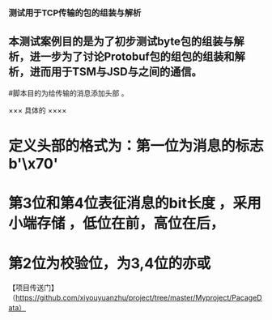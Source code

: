 ### 测试用于TCP传输的包的组装与解析

## 本测试案例目的是为了初步测试byte包的组装与解析，进一步为了讨论Protobuf包的组包的组装和解析，进而用于TSM与JSD与之间的通信。   
#脚本目的为给传输的消息添加头部 。

   
×××  具体的  ××××


#   定义头部的格式为：第一位为消息的标志b'\x70'
#   第3位和第4位表征消息的bit长度 ，采用小端存储 ，低位在前，高位在后，
#   第2位为校验位，为3,4位的亦或

【项目传送门】
（https://github.com/xiyouyuanzhu/project/tree/master/Myproject/PacageData）